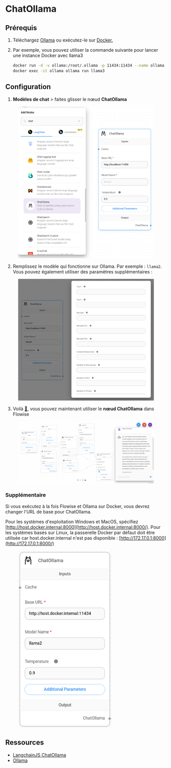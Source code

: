 # ChatOllama

## Prérequis

1. Téléchargez [Ollama](https://github.com/ollama/ollama) ou exécutez-le sur [Docker.](https://hub.docker.com/r/ollama/ollama)&#x20;
2. Par exemple, vous pouvez utiliser la commande suivante pour lancer une instance Docker avec llama3

    ```bash
    docker run -d -v ollama:/root/.ollama -p 11434:11434 --name ollama ollama/ollama
    docker exec -it ollama ollama run llama3
    ```

## Configuration

1. **Modèles de chat** > faites glisser le nœud **ChatOllama**

<figure><img src="../../../.gitbook/assets/image (139).png" alt="" width="563"><figcaption></figcaption></figure>

2. Remplissez le modèle qui fonctionne sur Ollama. Par exemple : `llama2`. Vous pouvez également utiliser des paramètres supplémentaires :

<figure><img src="../../../.gitbook/assets/image (140).png" alt=""><figcaption></figcaption></figure>

3. Voilà [🎉](https://emojipedia.org/party-popper/), vous pouvez maintenant utiliser le **nœud ChatOllama** dans Flowise

<figure><img src="../../../.gitbook/assets/image (141).png" alt=""><figcaption></figcaption></figure>

### Supplémentaire

Si vous exécutez à la fois Flowise et Ollama sur Docker, vous devrez changer l'URL de base pour ChatOllama.

Pour les systèmes d'exploitation Windows et MacOS, spécifiez [http://host.docker.internal:8000](http://host.docker.internal:8000/). Pour les systèmes basés sur Linux, la passerelle Docker par défaut doit être utilisée car host.docker.internal n'est pas disponible : [http://172.17.0.1:8000](http://172.17.0.1:8000/)

<figure><img src="../../../.gitbook/assets/image (142).png" alt="" width="292"><figcaption></figcaption></figure>

## Ressources

* [LangchainJS ChatOllama](https://js.langchain.com/docs/integrations/chat/ollama)
* [Ollama](https://github.com/ollama/ollama)